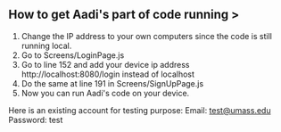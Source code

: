 ## How to get Aadi's part of code running >

1. Change the IP address to your own computers since the code is still running local.
2. Go to Screens/LoginPage.js
3. Go to line 152 and add your device ip address http://localhost:8080/login instead of localhost
4. Do the same at line 191 in Screens/SignUpPage.js
5. Now you can run Aadi's code on your device. 


Here is an existing account for testing purpose:
Email: test@umass.edu
Password: test

